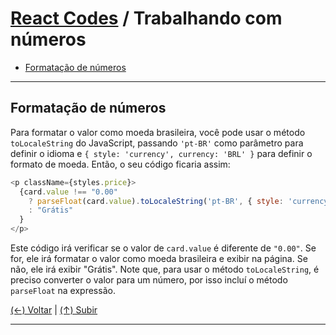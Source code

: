 # [React Codes](https://github.com/systemboys/React_Codes#react-codes "React Codes") / Trabalhando com números

- [Formatação de números](#formata%C3%A7%C3%A3o-de-n%C3%BAmeros "Formatação de números")

---

## Formatação de números

Para formatar o valor como moeda brasileira, você pode usar o método `toLocaleString` do JavaScript, passando `'pt-BR'` como parâmetro para definir o idioma e `{ style: 'currency', currency: 'BRL' }` para definir o formato de moeda. Então, o seu código ficaria assim:

```javascript
<p className={styles.price}>
  {card.value !== "0.00" 
    ? parseFloat(card.value).toLocaleString('pt-BR', { style: 'currency', currency: 'BRL' })
    : "Grátis"
  }
</p>
```

Este código irá verificar se o valor de `card.value` é diferente de `"0.00"`. Se for, ele irá formatar o valor como moeda brasileira e exibir na página. Se não, ele irá exibir "Grátis". Note que, para usar o método `toLocaleString`, é preciso converter o valor para um número, por isso incluí o método `parseFloat` na expressão.

[(&larr;) Voltar](https://github.com/systemboys/React_Codes#react-codes "Voltar ao Sumário") | 
[(&uarr;) Subir](#react-codes--trabalhando-com-n%C3%BAmeros "Subir para o topo")

---